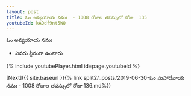 ```yaml
---
layout: post
title: ఓం అవ్యయాయ నమః  - 1008 రోజుల తపస్సులో రోజు  135
youtubeId: kAQdf9nt5WQ
---
```

 
 
 ఓం అవ్యయాయ నమః  
 
 -  ఎవరు స్థిరంగా ఉంటారు 
 
  
 
  
 
 
 
 
 
 


{% include youtubePlayer.html id=page.youtubeId %}
 
[Next]({{ site.baseurl }}{% link  split2/_posts/2019-06-30-ఓం మహాదేవాయ నమః  - 1008 రోజుల తపస్సులో రోజు  136.md%})
 
